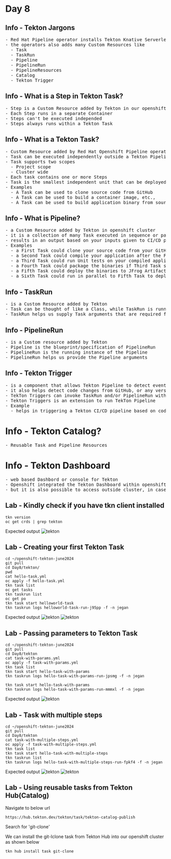 # Day 8


## Info - Tekton Jargons
<pre>
- Red Hat Pipeline operator installs Tekton Knative Serverless Pipeline Framework into openshift
- the operators also adds many Custom Resources like
  - Task
  - TaskRun
  - Pipeline
  - PipelineRun
  - PipelineResources
  - Catalog
  - Tekton Trigger
</pre>


## Info - What is a Step in Tekton Task?
<pre>
- Step is a Custom Resource added by Tekton in our openshift cluster using Custom Resource Definition(CRD)
- Each Step runs in a separate Container
- Steps can't be executed independed
- Steps always runs within a Tekton Task
</pre>

## Info - What is a Tekton Task?
<pre>
- Custom Resource added by Red Hat Openshift Pipeline operator using CRD
- Task can be executed independently outside a Tekton Pipeline
- Task supports two scopes
  - Project scope
  - Cluster wide
- Each task contains one or more Steps
- Task is the smallest independent unit that can be deployed in Tekton under openshift
- Examples
  - A Task can be used to clone source code from GitHub
  - A Task can be used to build a container image, etc.,
  - A Task can be used to build application binary from source code
</pre>

## Info - What is Pipeline?
<pre>
- a Custom Resource added by Tekton in openshift cluster
- it is a collection of many Task executed in sequence or parallel
- results in an output based on your inputs given to CI/CD pipeline
- Examples
  - a First Task could clone your source code from your GitHub Repo
  - a Second Task could compile your application after the First Task clones the source code
  - a Third Task could run Unit tests on your compiled application binary if the Second Task succeeds
  - a Fourth Task could package the binaries if Third Task succeeds
  - a Fifth Task could deploy the binaries to JFrog Artifactory Server or Sonatype Nexus Server if the Fourth Task succeeds
  - a Sixth Task could run in parallel to Fifth Task to deploy the microservice to staging environment if Fourth Task succeeds
</pre>

## Info - TaskRun
<pre>
- is a Custom Resource added by Tekton
- Task can be thought of like a Class, while TaskRun is running instance of a Task
- TaskRun helps us supply Task arguments that are required for a Task to run
</pre>

## Info - PipelineRun
<pre>
- is a Custom resource added by Tekton
- Pipeline is the blueprint/specification of PipelineRun
- PipelineRun is the running instance of the Pipeline
- PipelineRun helps us provide the Pipeline arguments
</pre>

## Info - Tekton Trigger
<pre>
- is a component that allows Tekton Pipeline to detect events from variety of sources 
- it also helps detect code changes from GitHub, or any version control
- TekTon Triggers can invoke TaskRun and/or PipelineRun with the parameters retrieved from events
- Tekton Triggers is an extension to run TekTon Pipeline
- Example
  - helps in triggering a Tekton CI/CD pipeline based on code commit in GitHub repo or similar version controls
</pre>

# Info - Tekton Catalog?
<pre>
- Reusable Task and Pipeline Resources  
</pre>

# Info - Tekton Dashboard
<pre>
- web based Dashbord or console for Tekton
- Openshift integrated the Tekton Dashboard within openshift webconsole
- but it is also possible to access outside cluster, in case of kubernest normally that is the approach
</pre>

## Lab - Kindly check if you have tkn client installed
```
tkn version
oc get crds | grep tekton
```
Expected output
![tekton](tekton1.png)


## Lab - Creating your first Tekton Task
```
cd ~/openshift-tekton-june2024
git pull
cd Day8/tekton/
pwd
cat hello-task.yml
oc apply -f hello-task.yml
tkn task list
oc get tasks
tkn taskrun list
oc get po
tkn task start helloworld-task
tkn taskrun logs helloworld-task-run-j95pp -f -n jegan
```
Expected output
![tekton](tekton2.png)
![tekton](tekton3.png)

## Lab - Passing parameters to Tekton Task
```
cd ~/openshift-tekton-june2024
git pull
cd Day8/tekton
cat task-with-params.yml
oc apply -f task-with-params.yml
tkn task list
tkn task start hello-task-with-params
tkn taskrun logs hello-task-with-params-run-jpsmg -f -n jegan

tkn task start hello-task-with-params
tkn taskrun logs hello-task-with-params-run-mmmxl -f -n jegan
```

Expected output
![tekton](tekton4.png)

## Lab - Task with multiple steps
```
cd ~/openshift-tekton-june2024
git pull
cd Day8/tekton
cat task-with-multiple-steps.yml
oc apply -f task-with-multiple-steps.yml
tkn task list
tkn task start hello-task-with-multiple-steps
tkn taskrun list
tkn taskrun logs hello-task-with-multiple-steps-run-fpkf4 -f -n jegan
```

Expected output
![tekton](tekton5.png)
![tekton](tekton6.png)

## Lab - Using reusable tasks from Tekton Hub(Catalog)
Navigate to below url
```
https://hub.tekton.dev/tekton/task/tekton-catalog-publish
```

Search for 'git-clone'

We can install the git-lclone task from Tekton Hub into our openshift cluster as shown below
```
tkn hub install task git-clone
```

